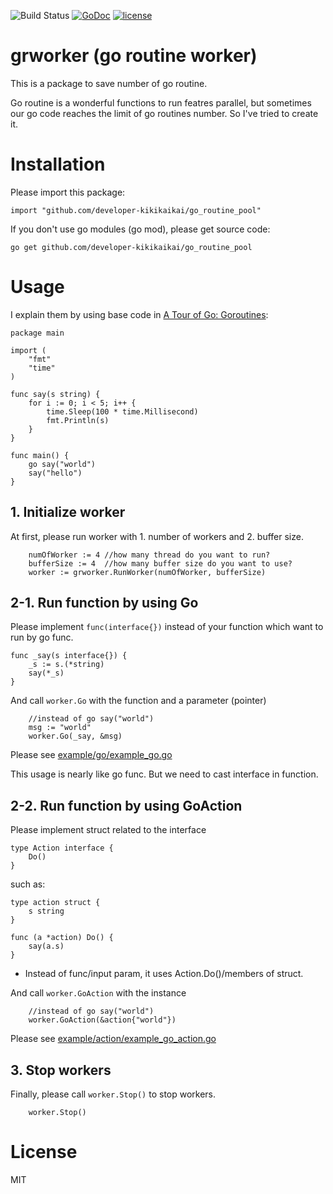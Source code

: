 ![Build Status](https://github.com/developer-kikikaikai/grworker/workflows/Go/badge.svg)
[![GoDoc](https://godoc.org/github.com/developer-kikikaikai/grworker?status.svg)](https://godoc.org/github.com/developer-kikikaikai/grworker)
[![license](https://img.shields.io/badge/license-MIT-4183c4.svg)](https://github.com/developer-kikikaikai/grworker/blob/master/LICENSE)

# grworker (go routine worker)
This is a package to save number of go routine.

Go routine is a wonderful functions to run featres parallel, but sometimes our go code reaches the limit of go routines number. So I've tried to create it.

# Installation

Please import this package:

```
import "github.com/developer-kikikaikai/go_routine_pool"
```

If you don't use go modules (go mod), please get source code:

```
go get github.com/developer-kikikaikai/go_routine_pool
```

# Usage

I explain them by using base code in [A Tour of Go: Goroutines](https://tour.golang.org/concurrency/1):

```
package main

import (
	"fmt"
	"time"
)

func say(s string) {
	for i := 0; i < 5; i++ {
		time.Sleep(100 * time.Millisecond)
		fmt.Println(s)
	}
}

func main() {
	go say("world")
	say("hello")
}
```

## 1. Initialize worker

At first, please run worker with 1. number of workers and 2. buffer size.

```
	numOfWorker := 4 //how many thread do you want to run?
	bufferSize := 4  //how many buffer size do you want to use?
	worker := grworker.RunWorker(numOfWorker, bufferSize)
```


## 2-1. Run function by using Go

Please implement `func(interface{})` instead of your function which want to run by go func.

```
func _say(s interface{}) {
	_s := s.(*string)
	say(*_s)
}
```

And call `worker.Go` with the function and a parameter (pointer)

```
	//instead of go say("world")
	msg := "world"
	worker.Go(_say, &msg)
```

Please see [example/go/example_go.go](https://github.com/developer-kikikaikai/grworker/blob/master/example/go/example_go.go)

This usage is nearly like go func. But we need to cast interface in function.

## 2-2. Run function by using GoAction

Please implement struct related to the interface

```
type Action interface {
	Do()
}
```

such as:

```
type action struct {
	s string
}

func (a *action) Do() {
	say(a.s)
}
```

* Instead of func/input param, it uses Action.Do()/members of struct.

And call `worker.GoAction` with the instance

```
	//instead of go say("world")
	worker.GoAction(&action{"world"})
```

Please see [example/action/example_go_action.go](https://github.com/developer-kikikaikai/grworker/blob/master/example/action/example_go_action.go)

## 3. Stop workers

Finally, please call `worker.Stop()` to stop workers.

```
	worker.Stop()
```

# License

MIT

